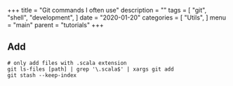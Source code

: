 +++
title = "Git commands I often use"
description = ""
tags = [
    "git",
    "shell",
    "development",
]
date = "2020-01-20"
categories = [
    "Utils",
]
menu = "main"
parent = "tutorials"
+++


## Add
```shell
# only add files with .scala extension
git ls-files [path] | grep '\.scala$' | xargs git add
git stash --keep-index
```
